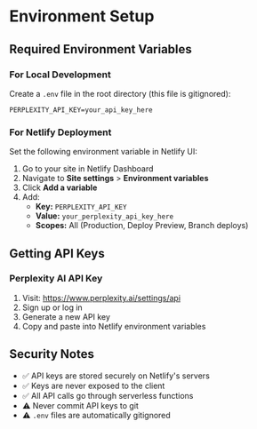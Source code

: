 # Environment Setup

## Required Environment Variables

### For Local Development

Create a `.env` file in the root directory (this file is gitignored):

```env
PERPLEXITY_API_KEY=your_api_key_here
```

### For Netlify Deployment

Set the following environment variable in Netlify UI:

1. Go to your site in Netlify Dashboard
2. Navigate to **Site settings** > **Environment variables**
3. Click **Add a variable**
4. Add:
   - **Key:** `PERPLEXITY_API_KEY`
   - **Value:** `your_perplexity_api_key_here`
   - **Scopes:** All (Production, Deploy Preview, Branch deploys)

## Getting API Keys

### Perplexity AI API Key
1. Visit: https://www.perplexity.ai/settings/api
2. Sign up or log in
3. Generate a new API key
4. Copy and paste into Netlify environment variables

## Security Notes

- ✅ API keys are stored securely on Netlify's servers
- ✅ Keys are never exposed to the client
- ✅ All API calls go through serverless functions
- ⚠️ Never commit API keys to git
- ⚠️ `.env` files are automatically gitignored

